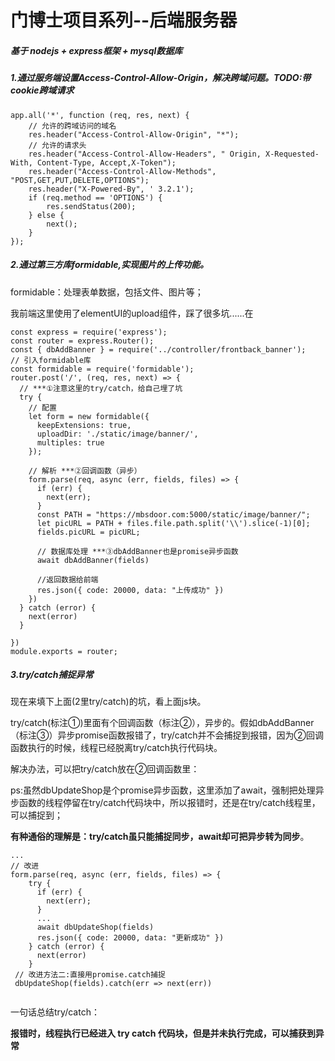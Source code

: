 # 门博士项目系列--后端服务器

##### 基于 nodejs + express框架 + mysql数据库  



##### 1.通过服务端设置**Access-Control-Allow-Origin**，解决跨域问题。TODO:**带cookie跨域请求**

```app.all('*', function (req, res, next) {
app.all('*', function (req, res, next) {
	// 允许的跨域访问的域名
    res.header("Access-Control-Allow-Origin", "*");
    // 允许的请求头
    res.header("Access-Control-Allow-Headers", " Origin, X-Requested-With, Content-Type, Accept,X-Token");
    res.header("Access-Control-Allow-Methods", "POST,GET,PUT,DELETE,OPTIONS");
    res.header("X-Powered-By", ' 3.2.1');
    if (req.method == 'OPTIONS') {
        res.sendStatus(200);
    } else {
        next();
    }
});
```



##### 2.通过第三方库formidable,实现图片的上传功能。

formidable：处理表单数据，包括文件、图片等；

我前端这里使用了elementUI的upload组件，踩了很多坑......在

```
const express = require('express');
const router = express.Router();
const { dbAddBanner } = require('../controller/frontback_banner');
// 引入formidable库
const formidable = require('formidable');
router.post('/', (req, res, next) => {
  // ***①注意这里的try/catch，给自己埋了坑
  try {
    // 配置
    let form = new formidable({
      keepExtensions: true,
      uploadDir: './static/image/banner/',
      multiples: true
    });

    // 解析 ***②回调函数（异步）
    form.parse(req, async (err, fields, files) => {
      if (err) {
        next(err);
      }
      const PATH = "https://mbsdoor.com:5000/static/image/banner/";
      let picURL = PATH + files.file.path.split('\\').slice(-1)[0];
      fields.picURL = picURL;

      // 数据库处理 ***③dbAddBanner也是promise异步函数
      await dbAddBanner(fields)

      //返回数据给前端
      res.json({ code: 20000, data: "上传成功" })
    })
  } catch (error) {
    next(error)
  }

})
module.exports = router;
```

##### 3.try/catch捕捉异常

现在来填下上面(2里try/catch)的坑，看上面js块。

try/catch(标注①)里面有个回调函数（标注②），异步的。假如dbAddBanner（标注③）异步promise函数报错了，try/catch并不会捕捉到报错，因为②回调函数执行的时候，线程已经脱离try/catch执行代码块。

解决办法，可以把try/catch放在②回调函数里：

ps:虽然dbUpdateShop是个promise异步函数，这里添加了await，强制把处理异步函数的线程停留在try/catch代码块中，所以报错时，还是在try/catch线程里，可以捕捉到；

**有种通俗的理解是：try/catch虽只能捕捉同步，await却可把异步转为同步**。

```
...
// 改进
form.parse(req, async (err, fields, files) => {
    try {
      if (err) {
        next(err);
      }
      ...
      await dbUpdateShop(fields)
      res.json({ code: 20000, data: "更新成功" })
    } catch (error) {
      next(error)
    }
 // 改进方法二:直接用promise.catch捕捉
 dbUpdateShop(fields).catch(err => next(err))
 
```

一句话总结try/catch：

**报错时，线程执行已经进入 try catch 代码块，但是并未执行完成，可以捕获到异常**
